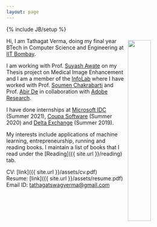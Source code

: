 ```yaml
---
layout: page
---
```

{% include JB/setup %}

<img style="float: right; width: 35%; padding: 6px;" src=" {{ site.url }}/assets/homepage.jpg">

Hi, I am Tathagat Verma, doing my final year BTech in Computer Science and Engineering at [IIT Bombay](https://www.cse.iitb.ac.in/). 

I am working with Prof. [Suyash Awate](https://www.cse.iitb.ac.in/~suyash) on my Thesis project on Medical Image Enhancement and I am a member of the [InfoLab](https://www.cse.iitb.ac.in/infolab/) where I have worked with Prof. [Soumen Chakrabarti](https://www.cse.iitb.ac.in/~soumen) and Prof. [Abir De](https://www.cse.iitb.ac.in/~abir) in collaboration with [Adobe Research](https://research.adobe.com/). 

I have done internships at [Microsoft IDC](https://www.microsoft.com/en-in/msidc) (Summer 2021), [Coupa Software](https://www.coupa.com/) (Summer 2020) and [Delta Exchange](https://www.delta.exchange/) (Summer 2019).

My interests include applications of machine learning, entrepreneurship, running and reading books. I maintain a list of books that I read under the [Reading]({{ site.url }}/reading) tab.

CV: [link]({{ site.url }}/assets/cv.pdf)  
Resume: [link]({{ site.url }}/assets/resume.pdf)  
Email ID: [tathagatswagverma@gmail.com](mailto:tathagatswagverma@gmail.com)

